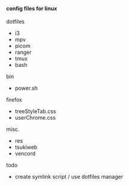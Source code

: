 #### config files for linux
dotfiles
- i3
- mpv
- picom
- ranger
- tmux
- bash

bin
- power.sh

firefox
- treeStyleTab.css
- userChrome.css

misc.
- res
- tsukiweb
- vencord

todo
- create symlink script / use dotfiles manager